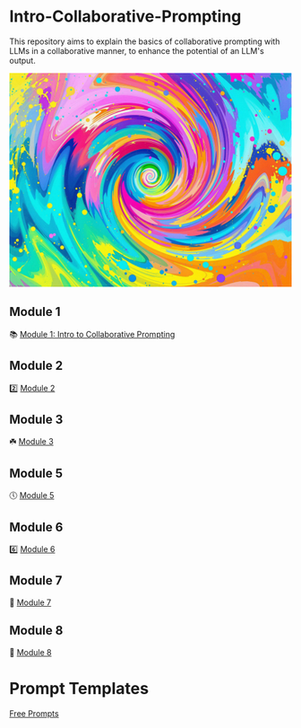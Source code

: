 # Intro-Collaborative-Prompting
This repository aims to explain the basics of collaborative prompting with LLMs in a collaborative manner, to enhance the potential of an LLM's output.

![ReactNativeBlobUtilTmp](https://github.com/Jewelzufo/Intro-Collaborative-Prompting/raw/main/ReactNativeBlobUtilTmp_vfe8zq4lfqmtub4k01qx8d.png)

## Module 1
📚 [Module 1: Intro to Collaborative Prompting](https://github.com/Jewelzufo/Intro-Collaborative-Prompting/blob/main/Module%201.md)
## Module 2
2️⃣ [Module 2](https://github.com/Jewelzufo/Intro-Collaborative-Prompting/blob/main/Module2.md)
## Module 3
☘️ [Module 3](https://github.com/Jewelzufo/Intro-Collaborative-Prompting/blob/main/Module3.md)
## Module 5
🕔 [Module 5](https://github.com/Jewelzufo/Intro-Collaborative-Prompting/blob/main/Module5.md)
## Module 6
6️⃣ [Module 6](https://github.com/Jewelzufo/Intro-Collaborative-Prompting/blob/main/Module6.md)
## Module 7
🎰 [Module 7](https://github.com/Jewelzufo/Intro-Collaborative-Prompting/blob/main/Module7.md)
## Module 8
🎱 [Module 8](https://github.com/Jewelzufo/Intro-Collaborative-Prompting/blob/main/Module8.md)


# Prompt Templates
[Free Prompts](https://github.com/Jewelzufo/Free-Prompts)
